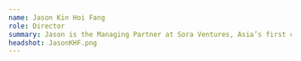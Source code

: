 ```yaml
---
name: Jason Kin Hoi Fang
role: Director
summary: Jason is the Managing Partner at Sora Ventures, Asia’s first crypto- backed venture capital firm dedicated to blockchain and digital asset investments. He is also the founder of Sora Foundation, an initiative that consists of blockchain development, community development, and conferences. Jason has a background is UI/UX design, iOS frontend development, and a bachelor of science from Bentley University in Massachusetts where he majored in Finance and minored in Law.
headshot: JasonKHF.png
---
```

